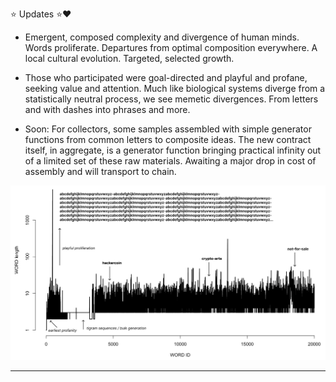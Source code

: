 ⭐️ Updates ⭐️❤️

* Emergent, composed complexity and divergence of human minds. Words proliferate. Departures from optimal composition everywhere. A local cultural evolution. Targeted, selected growth.

* Those who participated were goal-directed and playful and profane, seeking value and attention. Much like biological systems diverge from a statistically neutral process, we see memetic divergences. From letters and with dashes into phrases and more. 

* Soon: For collectors, some samples assembled with simple generator functions from common letters to composite ideas. The new contract itself, in aggregate, is a generator function bringing practical infinity out of a limited set of these raw materials. Awaiting a major drop in cost of assembly and will transport to chain.

![WORD generations showing curious dalliances](../assets/word_gen_1.png?raw=True)

---

